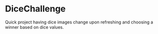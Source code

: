 # DiceChallenge
 Quick project having dice images change upon refreshing and choosing a winner based on dice values. 
